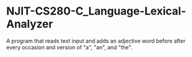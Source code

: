 # NJIT-CS280-C_Language-Lexical-Analyzer

A program that reads text input and adds an adjective word before after every occasion and version of "a", "an", and "the".
